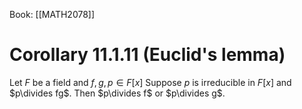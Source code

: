 Book: [[MATH2078]]
# Corollary 11.1.11 (Euclid's lemma)
Let $F$ be a field and $f,g,p\in F[x]$
Suppose $p$ is irreducible in $F[x]$ and $p\divides fg$.
Then $p\divides f$ or $p\divides g$.
